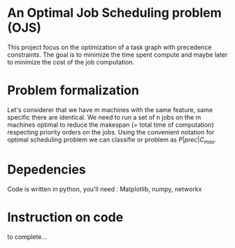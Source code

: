 # An Optimal Job Scheduling problem (OJS)
This project focus on the optimization of a task graph with precedence constraints. The goal is to minimize the time spent compute and maybe later to minimize the cost of the job computation.

# Problem formalization
Let's considerer that we have m machines with the same feature, same specific there are identical. We need to run a set of n jobs on the m machines optimal to reduce the makespan (= total time of computation) respecting priority orders on the jobs. Using the convenient notation for optimal scheduling problem we can classifie or problem as $P|prec|C_{max}$.

# Depedencies

Code is written in python, you'll need :
Matplotlib,
numpy,
networkx

# Instruction on code

to complete...